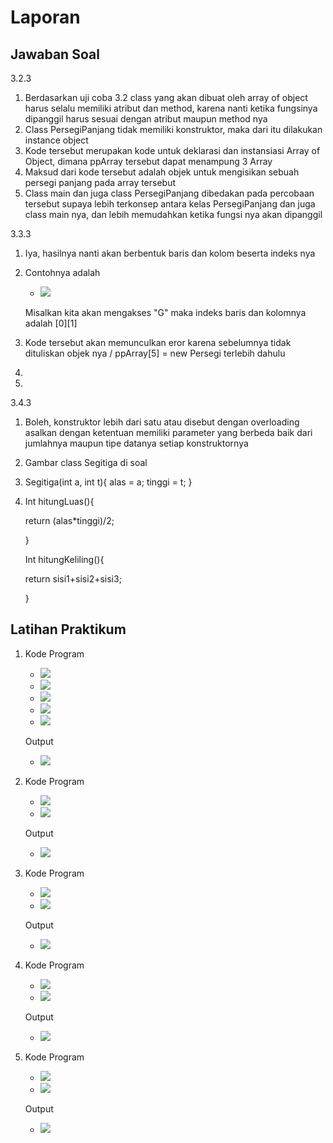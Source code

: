 # Laporan
## Jawaban Soal
3.2.3
1.	Berdasarkan uji coba 3.2 class yang akan dibuat oleh array of object harus selalu memiliki atribut dan method, karena nanti ketika fungsinya dipanggil harus sesuai dengan atribut maupun method nya
2.	Class PersegiPanjang tidak memiliki konstruktor, maka dari itu dilakukan instance object
3.	Kode tersebut merupakan kode untuk deklarasi dan instansiasi Array of Object, dimana ppArray tersebut dapat menampung 3 Array
4.	Maksud dari kode tersebut adalah objek untuk mengisikan sebuah persegi panjang pada array tersebut
5.	Class main dan juga class PersegiPanjang dibedakan pada percobaan tersebut supaya lebih terkonsep antara kelas PersegiPanjang dan juga class main nya, dan lebih memudahkan ketika fungsi nya akan dipanggil

3.3.3
1.	Iya, hasilnya nanti akan berbentuk baris dan kolom beserta indeks nya
2.	Contohnya adalah
    * <img src="./ss/1.jpeg">
    Misalkan kita akan mengakses "G" maka indeks baris dan kolomnya adalah [0][1]

3.	Kode tersebut akan memunculkan eror karena sebelumnya tidak dituliskan objek nya / ppArray[5] = new Persegi terlebih dahulu
4.  
5. 

3.4.3
1.	Boleh, konstruktor lebih dari satu atau disebut dengan overloading asalkan dengan ketentuan memiliki parameter yang berbeda baik dari jumlahnya maupun tipe datanya setiap konstruktornya
2.	Gambar class Segitiga di soal
3.	Segitiga(int a, int t){
alas = a;
tinggi = t;
}
4.	Int hitungLuas(){

    return (alas*tinggi)/2; 
    
    }
    
    Int hitungKeliling(){
    
    return sisi1+sisi2+sisi3; 
    
    }

## Latihan Praktikum
1. Kode Program
    * <img src="./ss/2.jpeg">
    * <img src="./ss/3.jpeg">
    * <img src="./ss/4.jpeg">
    * <img src="./ss/5.jpeg">
    * <img src="./ss/6.jpeg">
   Output
    * <img src="./ss/7.jpeg">

2. Kode Program
    * <img src="./ss/8.jpeg">
    * <img src="./ss/9.jpeg">
   Output
    * <img src="./ss/10.jpeg">

3. Kode Program
    * <img src="./ss/11.jpeg">
    * <img src="./ss/12.jpeg">
   Output
    * <img src="./ss/13.jpeg">

4. Kode Program
    * <img src="./ss/14.jpeg">
    * <img src="./ss/15.jpeg">
   Output
    * <img src="./ss/16.jpeg">

5. Kode Program
    * <img src="./ss/17.jpeg">
    * <img src="./ss/18.jpeg">
   Output
    * <img src="./ss/19.jpeg">
